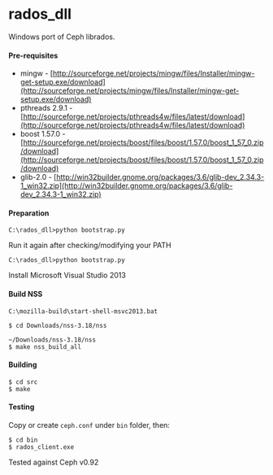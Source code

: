 # rados_dll
Windows port of Ceph librados.

#### Pre-requisites
* mingw                 - [http://sourceforge.net/projects/mingw/files/Installer/mingw-get-setup.exe/download](http://sourceforge.net/projects/mingw/files/Installer/mingw-get-setup.exe/download)
* pthreads 2.9.1        - [http://sourceforge.net/projects/pthreads4w/files/latest/download](http://sourceforge.net/projects/pthreads4w/files/latest/download)
* boost 1.57.0          - [http://sourceforge.net/projects/boost/files/boost/1.57.0/boost_1_57_0.zip/download](http://sourceforge.net/projects/boost/files/boost/1.57.0/boost_1_57_0.zip/download)
* glib-2.0              - [http://win32builder.gnome.org/packages/3.6/glib-dev_2.34.3-1_win32.zip](http://win32builder.gnome.org/packages/3.6/glib-dev_2.34.3-1_win32.zip)

#### Preparation

```
C:\rados_dll>python bootstrap.py
```

Run it again after checking/modifying your PATH

```
C:\rados_dll>python bootstrap.py
```

Install Microsoft Visual Studio 2013

#### Build NSS

```
C:\mozilla-build\start-shell-msvc2013.bat

$ cd Downloads/nss-3.18/nss

~/Downloads/nss-3.18/nss
$ make nss_build_all
```




#### Building

```
$ cd src
$ make
```

#### Testing

Copy or create `ceph.conf` under `bin` folder, then:

```
$ cd bin
$ rados_client.exe
```

Tested against Ceph v0.92

